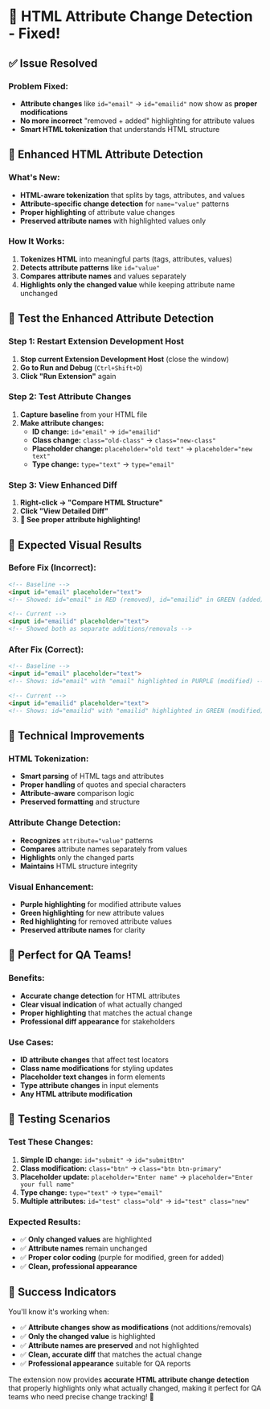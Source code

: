 # 🔧 HTML Attribute Change Detection - Fixed!

## ✅ Issue Resolved

### **Problem Fixed:**
- **Attribute changes** like `id="email"` → `id="emailid"` now show as **proper modifications**
- **No more incorrect** "removed + added" highlighting for attribute values
- **Smart HTML tokenization** that understands HTML structure

## 🎯 Enhanced HTML Attribute Detection

### **What's New:**
- **HTML-aware tokenization** that splits by tags, attributes, and values
- **Attribute-specific change detection** for `name="value"` patterns
- **Proper highlighting** of attribute value changes
- **Preserved attribute names** with highlighted values only

### **How It Works:**
1. **Tokenizes HTML** into meaningful parts (tags, attributes, values)
2. **Detects attribute patterns** like `id="value"`
3. **Compares attribute names** and values separately
4. **Highlights only the changed value** while keeping attribute name unchanged

## 🚀 Test the Enhanced Attribute Detection

### **Step 1: Restart Extension Development Host**
1. **Stop current Extension Development Host** (close the window)
2. **Go to Run and Debug** (`Ctrl+Shift+D`)
3. **Click "Run Extension"** again

### **Step 2: Test Attribute Changes**
1. **Capture baseline** from your HTML file
2. **Make attribute changes:**
   - **ID change:** `id="email"` → `id="emailid"`
   - **Class change:** `class="old-class"` → `class="new-class"`
   - **Placeholder change:** `placeholder="old text"` → `placeholder="new text"`
   - **Type change:** `type="text"` → `type="email"`

### **Step 3: View Enhanced Diff**
1. **Right-click → "Compare HTML Structure"**
2. **Click "View Detailed Diff"**
3. **🎉 See proper attribute highlighting!**

## 🎨 Expected Visual Results

### **Before Fix (Incorrect):**
```html
<!-- Baseline -->
<input id="email" placeholder="text">
<!-- Showed: id="email" in RED (removed), id="emailid" in GREEN (added) -->

<!-- Current -->
<input id="emailid" placeholder="text">
<!-- Showed both as separate additions/removals -->
```

### **After Fix (Correct):**
```html
<!-- Baseline -->
<input id="email" placeholder="text">
<!-- Shows: id="email" with "email" highlighted in PURPLE (modified) -->

<!-- Current -->
<input id="emailid" placeholder="text">
<!-- Shows: id="emailid" with "emailid" highlighted in GREEN (modified) -->
```

## 🔧 Technical Improvements

### **HTML Tokenization:**
- **Smart parsing** of HTML tags and attributes
- **Proper handling** of quotes and special characters
- **Attribute-aware** comparison logic
- **Preserved formatting** and structure

### **Attribute Change Detection:**
- **Recognizes** `attribute="value"` patterns
- **Compares** attribute names separately from values
- **Highlights** only the changed parts
- **Maintains** HTML structure integrity

### **Visual Enhancement:**
- **Purple highlighting** for modified attribute values
- **Green highlighting** for new attribute values
- **Red highlighting** for removed attribute values
- **Preserved attribute names** for clarity

## 🎯 Perfect for QA Teams!

### **Benefits:**
- **Accurate change detection** for HTML attributes
- **Clear visual indication** of what actually changed
- **Proper highlighting** that matches the actual change
- **Professional diff appearance** for stakeholders

### **Use Cases:**
- **ID attribute changes** that affect test locators
- **Class name modifications** for styling updates
- **Placeholder text changes** in form elements
- **Type attribute changes** in input elements
- **Any HTML attribute modification**

## 🚨 Testing Scenarios

### **Test These Changes:**
1. **Simple ID change:** `id="submit"` → `id="submitBtn"`
2. **Class modification:** `class="btn"` → `class="btn btn-primary"`
3. **Placeholder update:** `placeholder="Enter name"` → `placeholder="Enter your full name"`
4. **Type change:** `type="text"` → `type="email"`
5. **Multiple attributes:** `id="test" class="old"` → `id="test" class="new"`

### **Expected Results:**
- ✅ **Only changed values** are highlighted
- ✅ **Attribute names** remain unchanged
- ✅ **Proper color coding** (purple for modified, green for added)
- ✅ **Clean, professional appearance**

## 🎉 Success Indicators

You'll know it's working when:
- ✅ **Attribute changes show as modifications** (not additions/removals)
- ✅ **Only the changed value** is highlighted
- ✅ **Attribute names are preserved** and not highlighted
- ✅ **Clean, accurate diff** that matches the actual change
- ✅ **Professional appearance** suitable for QA reports

The extension now provides **accurate HTML attribute change detection** that properly highlights only what actually changed, making it perfect for QA teams who need precise change tracking! 🚀
